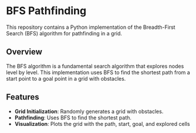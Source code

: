 # BFS Pathfinding

This repository contains a Python implementation of the Breadth-First Search (BFS) algorithm for pathfinding in a grid.

## Overview

The BFS algorithm is a fundamental search algorithm that explores nodes level by level. This implementation uses BFS to find the shortest path from a start point to a goal point in a grid with obstacles.

## Features

- **Grid Initialization**: Randomly generates a grid with obstacles.
- **Pathfinding**: Uses BFS to find the shortest path.
- **Visualization**: Plots the grid with the path, start, goal, and explored cells
